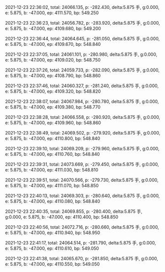 2021-12-23 22:36:02, total: 24066.135, p: -282.430, delta:5.875 手, g:0.000, e: 5.875, b: -47.000, ep: 4111.570, bp: 549.250

2021-12-23 22:36:23, total: 24056.782, p: -283.920, delta:5.875 手, g:0.000, e: 5.875, b: -47.000, ep: 4109.680, bp: 549.200

2021-12-23 22:36:44, total: 24064.645, p: -281.050, delta:5.875 手, g:0.000, e: 5.875, b: -47.000, ep: 4109.670, bp: 548.840

2021-12-23 22:37:05, total: 24061.101, p: -280.980, delta:5.875 手, g:0.000, e: 5.875, b: -47.000, ep: 4109.020, bp: 548.750

2021-12-23 22:37:26, total: 24059.733, p: -282.090, delta:5.875 手, g:0.000, e: 5.875, b: -47.000, ep: 4108.790, bp: 548.860

2021-12-23 22:37:46, total: 24060.327, p: -281.240, delta:5.875 手, g:0.000, e: 5.875, b: -47.000, ep: 4109.320, bp: 548.820

2021-12-23 22:38:07, total: 24067.984, p: -280.780, delta:5.875 手, g:0.000, e: 5.875, b: -47.000, ep: 4109.380, bp: 548.770

2021-12-23 22:38:28, total: 24066.558, p: -280.920, delta:5.875 手, g:0.000, e: 5.875, b: -47.000, ep: 4109.960, bp: 548.860

2021-12-23 22:38:49, total: 24069.502, p: -279.920, delta:5.875 手, g:0.000, e: 5.875, b: -47.000, ep: 4110.800, bp: 548.840

2021-12-23 22:39:10, total: 24069.209, p: -279.960, delta:5.875 手, g:0.000, e: 5.875, b: -47.000, ep: 4110.760, bp: 548.840

2021-12-23 22:39:31, total: 24073.669, p: -279.450, delta:5.875 手, g:0.000, e: 5.875, b: -47.000, ep: 4111.030, bp: 548.810

2021-12-23 22:39:51, total: 24070.566, p: -279.730, delta:5.875 手, g:0.000, e: 5.875, b: -47.000, ep: 4111.070, bp: 548.850

2021-12-23 22:40:13, total: 24069.303, p: -280.640, delta:5.875 手, g:0.000, e: 5.875, b: -47.000, ep: 4110.080, bp: 548.840

2021-12-23 22:40:35, total: 24069.855, p: -280.400, delta:5.875 手, g:0.000, e: 5.875, b: -47.000, ep: 4110.400, bp: 548.850

2021-12-23 22:40:56, total: 24072.716, p: -280.660, delta:5.875 手, g:0.000, e: 5.875, b: -47.000, ep: 4110.940, bp: 548.950

2021-12-23 22:41:17, total: 24064.514, p: -281.790, delta:5.875 手, g:0.000, e: 5.875, b: -47.000, ep: 4110.610, bp: 549.050

2021-12-23 22:41:38, total: 24065.670, p: -281.850, delta:5.875 手, g:0.000, e: 5.875, b: -47.000, ep: 4110.550, bp: 549.050